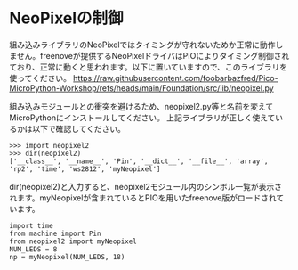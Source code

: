 # NeoPixelの制御

組み込みライブラリのNeoPixelではタイミングが守れないためか正常に動作しません。freenoveが提供するNeoPixelドライバはPIOによりタイミング制御されており、正常に動くと思われます。以下に置いていますので、このライブラリを使ってください。
https://raw.githubusercontent.com/foobarbazfred/Pico-MicroPython-Workshop/refs/heads/main/Foundation/src/lib/neopixel.py

組み込みモジュールとの衝突を避けるため、neopixel2.py等と名前を変えてMicroPythonにインストールしてください。
上記ライブラリが正しく使えているかは以下で確認してください。
```
>>> import neopixel2
>>> dir(neopixel2)
['__class__', '__name__', 'Pin', '__dict__', '__file__', 'array', 'rp2', 'time', 'ws2812', 'myNeopixel']
```
dir(neopixel2)と入力すると、neopixel2モジュール内のシンボル一覧が表示されます。myNeopixelが含まれているとPIOを用いたfreenove版がロードされています。

```
import time
from machine import Pin
from neopixel2 import myNeopixel
NUM_LEDS = 8
np = myNeopixel(NUM_LEDS, 18)
```
